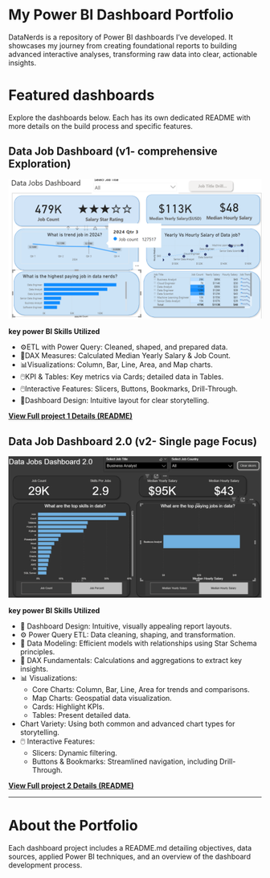 # My Power BI Dashboard Portfolio

DataNerds is a repository of Power BI dashboards I’ve developed. It showcases my journey from creating foundational reports to building advanced interactive analyses, transforming raw data into clear, actionable insights.

# Featured dashboards

 Explore the dashboards below. Each has its own dedicated README with more details on the build process and specific features.

 ## Data Job Dashboard (v1- comprehensive Exploration)

 ![data Jobs DB GIF](/Images/Project1-Page1.png)

 **key power BI Skills Utilized**

 
- ⚙️ETL with Power Query: Cleaned, shaped, and prepared data.
- 🧮DAX Measures: Calculated Median Yearly Salary & Job Count.
- 📊Visualizations: Column, Bar, Line, Area, and Map charts.
- 🖱️KPI & Tables: Key metrics via Cards; detailed data in Tables.
- 🖱️Interactive Features: Slicers, Buttons, Bookmarks, Drill-Through.
- 🎨Dashboard Design: Intuitive layout for clear storytelling.

[**View Full project 1 Details (README)**](/Data_Job_p1/README.md)

 ## Data Job Dashboard 2.0 (v2- Single page Focus)

 ![data Jobs 2.0 DB GIF](/Images/Project2-Page1.png)

 **key power BI Skills Utilized**

- 🎨 Dashboard Design: Intuitive, visually appealing report layouts.
- ⚙️ Power Query ETL: Data cleaning, shaping, and transformation.
- 🔗 Data Modeling: Efficient models with relationships using Star Schema principles.
- 🧮 DAX Fundamentals: Calculations and aggregations to extract key insights.
- 📊 Visualizations:
    - Core Charts: Column, Bar, Line, Area for trends and comparisons.
    - Map Charts: Geospatial data visualization.
    - Cards: Highlight KPIs.
    - Tables: Present detailed data.
- Chart Variety: Using both common and advanced chart types for storytelling.
- 🖱️ Interactive Features:
    - Slicers: Dynamic filtering.
    - Buttons & Bookmarks: Streamlined navigation, including Drill-Through.

[**View Full project 2 Details (README)**](/Data_job_p2/README.md)

---
# About the Portfolio

Each dashboard project includes a README.md detailing objectives, data sources, applied Power BI techniques, and an overview of the dashboard development process.